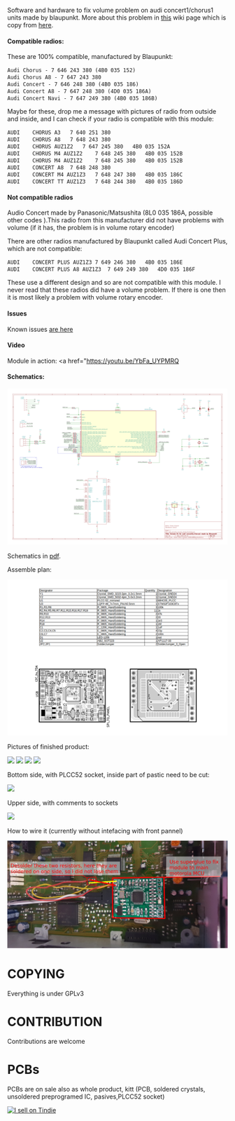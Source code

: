Software and hardware to fix volume problem on audi concert1/chorus1 units made by blaupunkt. More about this problem in [this](https://github.com/tomaskovacik/audi_concert1_chorus1_volume_fix/wiki/Problem-of-Some-AUDI-Chorus-and-AUDI-Concert-Autoradio-Models,-or-%22Delayed-Action-Mine%22-from-Blaupunkt-Company) wiki page which is copy from [here](https://web.archive.org/web/20071017195907/http://erta.ru/review/chorus-problem_eng.shtml).

#### Compatible radios:

These are 100% compatible, manufactured by Blaupunkt:
```
Audi Chorus - 7 646 243 380 (4B0 035 152)
Audi Chorus A8 - 7 647 243 380
Audi Concert - 7 646 248 380 (4B0 035 186)
Audi Concert A8 - 7 647 248 380 (4D0 035 186A)
Audi Concert Navi - 7 647 249 380 (4B0 035 186B)
```
Maybe for these, drop me a message with pictures of radio from outside and inside, and I can check if your radio is compatible with this module:
```
AUDI	CHORUS A3	7 640 251 380
AUDI	CHORUS A8	7 648 243 380
AUDI	CHORUS AUZ1Z2	7 647 245 380   4B0 035 152A
AUDI	CHORUS M4 AUZ1Z2	7 648 245 380   4B0 035 152B
AUDI	CHORUS M4 AUZ1Z2	7 648 245 380   4B0 035 152B
AUDI	CONCERT A8	7 648 248 380
AUDI	CONCERT M4 AUZ1Z3	7 648 247 380   4B0 035 186C
AUDI	CONCERT TT AUZ1Z3	7 648 244 380   4B0 035 186D
```
#### Not compatible radios

Audio Concert made by Panasonic/Matsushita (8L0 035 186A, possible other codes ).This radio from this manufacturer did not have problems with volume (if it has, the problem is in volume rotary encoder)

There are other radios manufactured by Blaupunkt called Audi Concert Plus, which are not compatible:
```
AUDI	CONCERT PLUS AUZ1Z3	7 649 246 380   4B0 035 186E
AUDI	CONCERT PLUS A8 AUZ1Z3	7 649 249 380   4D0 035 186F
```
These use a different design and so are not compatible with this module. I never read that these radios did have a volume problem. If there is one then it is most likely a problem with volume rotary encoder.


#### Issues
Known issues <a href="https://github.com/tomaskovacik/audi_concert1_chorus1_volume_fix/issues">are here</a>

#### Video
Module in action: <a href="https://youtu.be/YbFa_UYPMRQ</a>

#### Schematics:

<img src="https://raw.githubusercontent.com/tomaskovacik/audi_concert1_chorus1_volume_fix/devel/HW/audi_concert1_chorus1_volume_fix/audi_concert1_chorus1_volume_fix.png">


Schematics in <a href="https://github.com/tomaskovacik/audi_concert1_chorus1_volume_fix/blob/master/HW/audi_concert1_chorus1_volume_fix/audi_concert1_chorus1_volume_fix.pdf">pdf</a>.

Assemble plan:

<img src="https://raw.githubusercontent.com/tomaskovacik/audi_concert1_chorus1_volume_fix/master/HW/audi_concert1_chorus1_volume_fix/assemble_plan1_0.png">


Pictures of finished product:

<img src="https://raw.githubusercontent.com/tomaskovacik/audi_concert1_chorus1_volume_fix/master/Pics/20180906_180733.jpg">

<img src="https://raw.githubusercontent.com/tomaskovacik/audi_concert1_chorus1_volume_fix/master/Pics/20180906_180740.jpg">

<img src="https://raw.githubusercontent.com/tomaskovacik/audi_concert1_chorus1_volume_fix/master/Pics/20180906_180745.jpg">

<img src="https://raw.githubusercontent.com/tomaskovacik/audi_concert1_chorus1_volume_fix/master/Pics/20180906_180752.jpg">

Bottom side, with PLCC52 socket, inside part of pastic need to be cut:

<img src="https://raw.githubusercontent.com/tomaskovacik/audi_concert1_chorus1_volume_fix/master/Pics/20180906_180757.jpg">

Upper side, with comments to sockets

<img src="https://raw.githubusercontent.com/tomaskovacik/audi_concert1_chorus1_volume_fix/master/Pics/20180920_154234_comments.jpg">

How to wire it (currently without intefacing with front pannel)

<img src="https://raw.githubusercontent.com/tomaskovacik/audi_concert1_chorus1_volume_fix/master/Pics/20181003_170247.jpg">

# COPYING

Everything is under GPLv3

# CONTRIBUTION

Contributions are welcome

# PCBs

PCBs are on sale also as whole product, kitt (PCB, soldered crystals, unsoldered preprogramed IC, pasives,PLCC52 socket)

<a href="https://www.tindie.com/products/tomaskovacik/volume-fix-for-audi-concert1chorus1/"><img src="https://d2ss6ovg47m0r5.cloudfront.net/badges/tindie-larges.png" alt="I sell on Tindie" width="200" height="104"></a>
